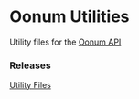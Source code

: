 # Oonum Utilities
Utility files for the [Oonum API](https://oonum-io.github.io/api-documentation/)

### Releases
[Utility Files](https://github.com/oonum-io/utilities/releases/tag/v1.0.0)
